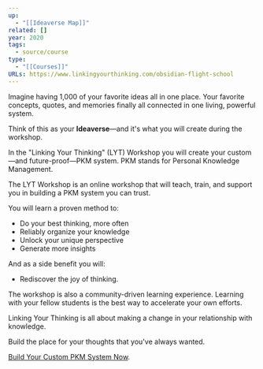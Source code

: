 ```yaml
---
up:
  - "[[Ideaverse Map]]"
related: []
year: 2020
tags:
  - source/course
type:
  - "[[Courses]]"
URLs: https://www.linkingyourthinking.com/obsidian-flight-school
---
```


Imagine having 1,000 of your favorite ideas all in one place. Your favorite concepts, quotes, and memories finally all connected in one living, powerful system.

Think of this as your **Ideaverse**—and it's what you will create during the workshop.

In the "Linking Your Thinking" (LYT) Workshop you will create your custom—and future-proof—PKM system. PKM stands for Personal Knowledge Management. 

The LYT Workshop is an online workshop that will teach, train, and support you in building a PKM system you can trust.

You will learn a proven method to:

- Do your best thinking, more often
- Reliably organize your knowledge
- Unlock your unique perspective
- Generate more insights

And as a side benefit you will:

- Rediscover the joy of thinking.

The workshop is also a community-driven learning experience. Learning with your fellow students is the best way to accelerate your own efforts. 

Linking Your Thinking is all about making a change in your relationship with knowledge.

Build the place for your thoughts that you've always wanted. 

[Build Your Custom PKM System Now](https://www.linkingyourthinking.com/).
